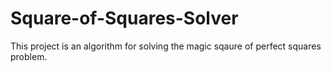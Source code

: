 # Square-of-Squares-Solver
This project is an algorithm for solving the magic sqaure of perfect squares problem. 
